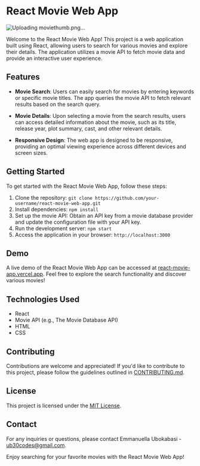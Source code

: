 # React Movie Web App

![Uploading moviethumb.png…]()


Welcome to the React Movie Web App! This project is a web application built using React, allowing users to search for various movies and explore their details. The application utilizes a movie API to fetch movie data and provide an interactive user experience.

## Features

- **Movie Search**: Users can easily search for movies by entering keywords or specific movie titles. The app queries the movie API to fetch relevant results based on the search query.

- **Movie Details**: Upon selecting a movie from the search results, users can access detailed information about the movie, such as its title, release year, plot summary, cast, and other relevant details.

- **Responsive Design**: The web app is designed to be responsive, providing an optimal viewing experience across different devices and screen sizes.

## Getting Started

To get started with the React Movie Web App, follow these steps:

1. Clone the repository: `git clone https://github.com/your-username/react-movie-web-app.git`
2. Install dependencies: `npm install`
3. Set up the movie API: Obtain an API key from a movie database provider and update the configuration file with your API key.
4. Run the development server: `npm start`
5. Access the application in your browser: `http://localhost:3000`

## Demo

A live demo of the React Movie Web App can be accessed at [react-movie-app.vercel.app](https://reactmovie-search-app.vercel.app/). Feel free to explore the search functionality and discover various movies!

## Technologies Used

- React
- Movie API (e.g., The Movie Database API)
- HTML
- CSS

## Contributing

Contributions are welcome and appreciated! If you'd like to contribute to this project, please follow the guidelines outlined in [CONTRIBUTING.md](link-to-contributing.md).

## License

This project is licensed under the [MIT License](link-to-license.md).

## Contact

For any inquiries or questions, please contact Emmanuella Ubokabasi - ub30codes@gmail.com.

Enjoy searching for your favorite movies with the React Movie Web App!
